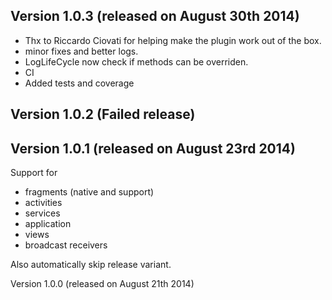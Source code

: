 Version 1.0.3 (released on August 30th 2014)
-------------

* Thx to Riccardo Ciovati for helping make the plugin work out of the box.
* minor fixes and better logs.
* LogLifeCycle now check if methods can be overriden.
* CI
* Added tests and coverage

Version 1.0.2 (Failed release)
-------------

Version 1.0.1 (released on August 23rd 2014)
-------------

Support for 
* fragments (native and support)
* activities
* services
* application
* views
* broadcast receivers

Also automatically skip release variant.

Version 1.0.0 (released on August 21th 2014)
